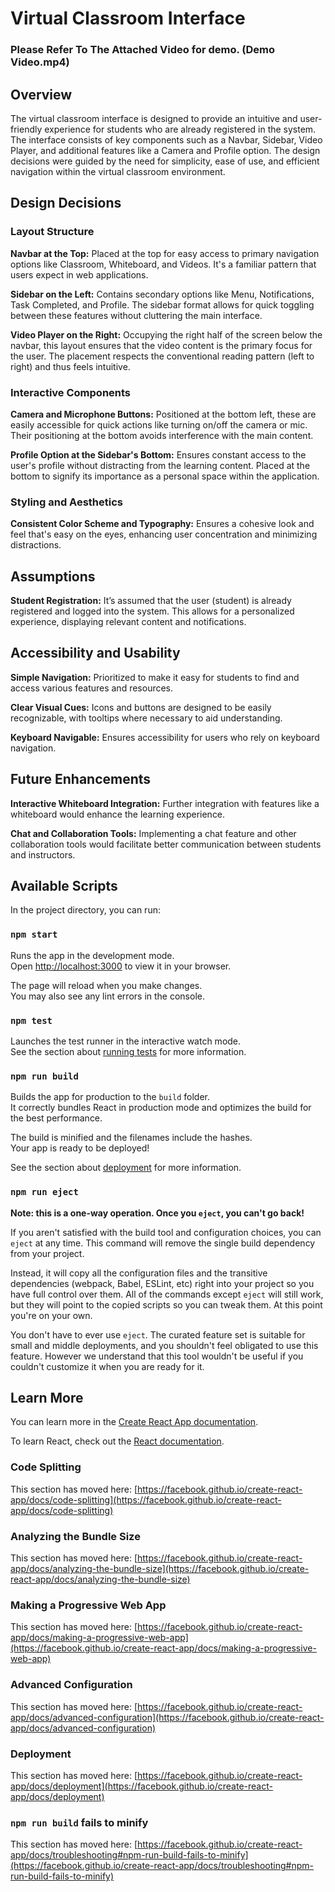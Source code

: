 # Virtual Classroom Interface
### Please Refer To The Attached Video for demo. (Demo Video.mp4)
## Overview
The virtual classroom interface is designed to provide an intuitive and user-friendly experience for students who are already registered in the system. The interface consists of key components such as a Navbar, Sidebar, Video Player, and additional features like a Camera and Profile option. The design decisions were guided by the need for simplicity, ease of use, and efficient navigation within the virtual classroom environment.

## Design Decisions

### Layout Structure

**Navbar at the Top:** Placed at the top for easy access to primary navigation options like Classroom, Whiteboard, and Videos. It's a familiar pattern that users expect in web applications.

**Sidebar on the Left:** Contains secondary options like Menu, Notifications, Task Completed, and Profile. The sidebar format allows for quick toggling between these features without cluttering the main interface.

**Video Player on the Right:** Occupying the right half of the screen below the navbar, this layout ensures that the video content is the primary focus for the user. The placement respects the conventional reading pattern (left to right) and thus feels intuitive.

### Interactive Components

**Camera and Microphone Buttons:** Positioned at the bottom left, these are easily accessible for quick actions like turning on/off the camera or mic. Their positioning at the bottom avoids interference with the main content.

**Profile Option at the Sidebar's Bottom:** Ensures constant access to the user's profile without distracting from the learning content. Placed at the bottom to signify its importance as a personal space within the application.

### Styling and Aesthetics

**Consistent Color Scheme and Typography:** Ensures a cohesive look and feel that's easy on the eyes, enhancing user concentration and minimizing distractions.

## Assumptions

**Student Registration:** It’s assumed that the user (student) is already registered and logged into the system. This allows for a personalized experience, displaying relevant content and notifications.

## Accessibility and Usability

**Simple Navigation:** Prioritized to make it easy for students to find and access various features and resources.

**Clear Visual Cues:** Icons and buttons are designed to be easily recognizable, with tooltips where necessary to aid understanding.

**Keyboard Navigable:** Ensures accessibility for users who rely on keyboard navigation.

## Future Enhancements

**Interactive Whiteboard Integration:** Further integration with features like a whiteboard would enhance the learning experience.

**Chat and Collaboration Tools:** Implementing a chat feature and other collaboration tools would facilitate better communication between students and instructors.


## Available Scripts

In the project directory, you can run:

### `npm start`

Runs the app in the development mode.\
Open [http://localhost:3000](http://localhost:3000) to view it in your browser.

The page will reload when you make changes.\
You may also see any lint errors in the console.

### `npm test`

Launches the test runner in the interactive watch mode.\
See the section about [running tests](https://facebook.github.io/create-react-app/docs/running-tests) for more information.

### `npm run build`

Builds the app for production to the `build` folder.\
It correctly bundles React in production mode and optimizes the build for the best performance.

The build is minified and the filenames include the hashes.\
Your app is ready to be deployed!

See the section about [deployment](https://facebook.github.io/create-react-app/docs/deployment) for more information.

### `npm run eject`

**Note: this is a one-way operation. Once you `eject`, you can't go back!**

If you aren't satisfied with the build tool and configuration choices, you can `eject` at any time. This command will remove the single build dependency from your project.

Instead, it will copy all the configuration files and the transitive dependencies (webpack, Babel, ESLint, etc) right into your project so you have full control over them. All of the commands except `eject` will still work, but they will point to the copied scripts so you can tweak them. At this point you're on your own.

You don't have to ever use `eject`. The curated feature set is suitable for small and middle deployments, and you shouldn't feel obligated to use this feature. However we understand that this tool wouldn't be useful if you couldn't customize it when you are ready for it.

## Learn More

You can learn more in the [Create React App documentation](https://facebook.github.io/create-react-app/docs/getting-started).

To learn React, check out the [React documentation](https://reactjs.org/).

### Code Splitting

This section has moved here: [https://facebook.github.io/create-react-app/docs/code-splitting](https://facebook.github.io/create-react-app/docs/code-splitting)

### Analyzing the Bundle Size

This section has moved here: [https://facebook.github.io/create-react-app/docs/analyzing-the-bundle-size](https://facebook.github.io/create-react-app/docs/analyzing-the-bundle-size)

### Making a Progressive Web App

This section has moved here: [https://facebook.github.io/create-react-app/docs/making-a-progressive-web-app](https://facebook.github.io/create-react-app/docs/making-a-progressive-web-app)

### Advanced Configuration

This section has moved here: [https://facebook.github.io/create-react-app/docs/advanced-configuration](https://facebook.github.io/create-react-app/docs/advanced-configuration)

### Deployment

This section has moved here: [https://facebook.github.io/create-react-app/docs/deployment](https://facebook.github.io/create-react-app/docs/deployment)

### `npm run build` fails to minify

This section has moved here: [https://facebook.github.io/create-react-app/docs/troubleshooting#npm-run-build-fails-to-minify](https://facebook.github.io/create-react-app/docs/troubleshooting#npm-run-build-fails-to-minify)
